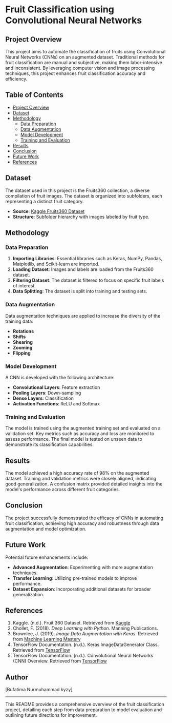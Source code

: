 # Fruit Classification using Convolutional Neural Networks

## Project Overview

This project aims to automate the classification of fruits using Convolutional Neural Networks (CNNs) on an augmented dataset. Traditional methods for fruit classification are manual and subjective, making them labor-intensive and inconsistent. By leveraging computer vision and image processing techniques, this project enhances fruit classification accuracy and efficiency.

## Table of Contents
- [Project Overview](#project-overview)
- [Dataset](#dataset)
- [Methodology](#methodology)
  - [Data Preparation](#data-preparation)
  - [Data Augmentation](#data-augmentation)
  - [Model Development](#model-development)
  - [Training and Evaluation](#training-and-evaluation)
- [Results](#results)
- [Conclusion](#conclusion)
- [Future Work](#future-work)
- [References](#references)

## Dataset

The dataset used in this project is the Fruits360 collection, a diverse compilation of fruit images. The dataset is organized into subfolders, each representing a distinct fruit category.

- **Source**: [Kaggle Fruits360 Dataset](https://www.kaggle.com/moltean/fruits)
- **Structure**: Subfolder hierarchy with images labeled by fruit type.

## Methodology

### Data Preparation

1. **Importing Libraries**: Essential libraries such as Keras, NumPy, Pandas, Matplotlib, and Scikit-learn are imported.
2. **Loading Dataset**: Images and labels are loaded from the Fruits360 dataset.
3. **Filtering Dataset**: The dataset is filtered to focus on specific fruit labels of interest.
4. **Data Splitting**: The dataset is split into training and testing sets.

### Data Augmentation

Data augmentation techniques are applied to increase the diversity of the training data:
- **Rotations**
- **Shifts**
- **Shearing**
- **Zooming**
- **Flipping**

### Model Development

A CNN is developed with the following architecture:
- **Convolutional Layers**: Feature extraction
- **Pooling Layers**: Down-sampling
- **Dense Layers**: Classification
- **Activation Functions**: ReLU and Softmax

### Training and Evaluation

The model is trained using the augmented training set and evaluated on a validation set. Key metrics such as accuracy and loss are monitored to assess performance. The final model is tested on unseen data to demonstrate its classification capabilities.

## Results

The model achieved a high accuracy rate of 98% on the augmented dataset. Training and validation metrics were closely aligned, indicating good generalization. A confusion matrix provided detailed insights into the model's performance across different fruit categories.

## Conclusion

The project successfully demonstrated the efficacy of CNNs in automating fruit classification, achieving high accuracy and robustness through data augmentation and model optimization.

## Future Work

Potential future enhancements include:
- **Advanced Augmentation**: Experimenting with more augmentation techniques.
- **Transfer Learning**: Utilizing pre-trained models to improve performance.
- **Dataset Expansion**: Incorporating additional datasets for broader generalization.

## References

1. Kaggle. (n.d.). Fruit 360 Dataset. Retrieved from [Kaggle](https://www.kaggle.com/moltean/fruits)
2. Chollet, F. (2018). *Deep Learning with Python*. Manning Publications.
3. Brownlee, J. (2019). *Image Data Augmentation with Keras*. Retrieved from [Machine Learning Mastery](https://machinelearningmastery.com/how-to-configure-image-data-augmentation-when-training-deep-learning-neural-networks/)
4. TensorFlow Documentation. (n.d.). Keras ImageDataGenerator Class. Retrieved from [TensorFlow](https://www.tensorflow.org/api_docs/python/tf/keras/preprocessing/image/ImageDataGenerator)
5. TensorFlow Documentation. (n.d.). Convolutional Neural Networks (CNN) Overview. Retrieved from [TensorFlow](https://www.tensorflow.org/tutorials/images/cnn)

## Author

[Bufatima Nurmuhammad kyzy]

---

This README provides a comprehensive overview of the fruit classification project, detailing each step from data preparation to model evaluation and outlining future directions for improvement.
